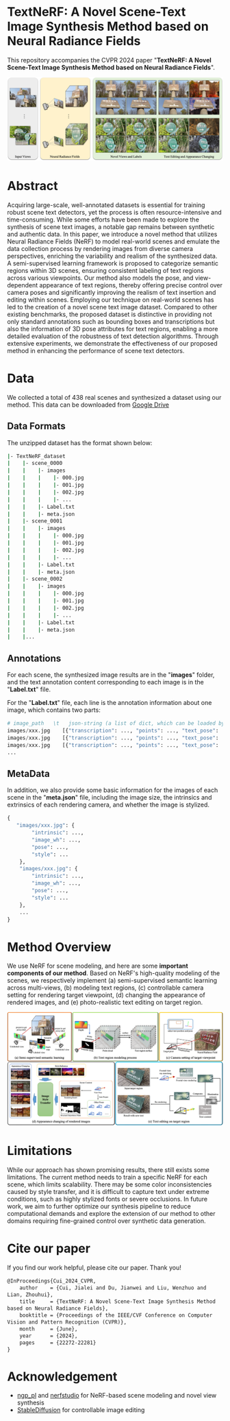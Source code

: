 # TextNeRF: A Novel Scene-Text Image Synthesis Method based on Neural Radiance Fields
 This repository accompanies the CVPR 2024 paper "__TextNeRF: A Novel Scene-Text Image Synthesis Method based on Neural Radiance Fields__".
 
![](figs/teaser.png)
# Abstract
Acquiring large-scale, well-annotated datasets is essential for training robust scene text detectors, yet the process is often resource-intensive and time-consuming. While some efforts have been made to explore the synthesis of scene text images, a notable gap remains between synthetic and authentic data. In this paper, we introduce a novel method that utilizes Neural Radiance Fields (NeRF) to model real-world scenes and emulate the data collection process by rendering images from diverse camera perspectives, enriching the variability and realism of the synthesized data. A semi-supervised learning framework is proposed to categorize semantic regions within 3D scenes, ensuring consistent labeling of text regions across various viewpoints. Our method also models the pose, and view-dependent appearance of text regions, thereby offering precise control over camera poses and significantly improving the realism of text insertion and editing within scenes. Employing our technique on real-world scenes has led to the creation of a novel scene text image dataset. Compared to other existing benchmarks, the proposed dataset is distinctive in providing not only standard annotations such as bounding boxes and transcriptions but also the information of 3D pose attributes for text regions, enabling a more detailed evaluation of the robustness of text detection algorithms. Through extensive experiments, we demonstrate the effectiveness of our proposed method in enhancing the performance of scene text detectors.

# Data
We collected a total of 438 real scenes and synthesized a dataset using our method. 
This data can be downloaded from [Google Drive](https://drive.google.com/drive/folders/1mp60VcXW3cylIuZvRI4U1NBzANFmCclO?usp=drive_link)

## Data Formats
The unzipped dataset has the format shown below:
```sh
|- TextNeRF_dataset
|    |- scene_0000
|    |    |- images
|    |    |    |- 000.jpg
|    |    |    |- 001.jpg
|    |    |    |- 002.jpg
|    |    |    |- ...
|    |    |- Label.txt
|    |    |- meta.json
|    |- scene_0001
|    |    |- images
|    |    |    |- 000.jpg
|    |    |    |- 001.jpg
|    |    |    |- 002.jpg
|    |    |    |- ...
|    |    |- Label.txt
|    |    |- meta.json
|    |- scene_0002
|    |    |- images
|    |    |    |- 000.jpg
|    |    |    |- 001.jpg
|    |    |    |- 002.jpg
|    |    |    |- ...
|    |    |- Label.txt
|    |    |- meta.json
|    |...
```

## Annotations
For each scene, the synthesized image results are in the "__images__" folder, and the text annotation content corresponding to each image is in the "__Label.txt__" file. 

For the "__Label.txt__" file, each line is the annotation information about one image, which contains two parts:

```py
# image_path   \t   json-string (a list of dict, which can be loaded by json.loads() function)
images/xxx.jpg    [{"transcription": ..., "points": ..., "text_pose": ...}, ...]
images/xxx.jpg    [{"transcription": ..., "points": ..., "text_pose": ...}, ...]
images/xxx.jpg    [{"transcription": ..., "points": ..., "text_pose": ...}, ...]
...
```

## MetaData
In addition, we also provide some basic information for the images of each scene in the "__meta.json__" file, including the image size, the intrinsics and extrinsics of each rendering camera, and whether the image is stylized.
```py
{
   "images/xxx.jpg": {
        "intrinsic": ...,
        "image_wh": ...,
        "pose": ...,
        "style": ...
    },
    "images/xxx.jpg": {
        "intrinsic": ...,
        "image_wh": ...,
        "pose": ...,
        "style": ...
    },
    ...
}
```

# Method Overview
We use NeRF for scene modeling, and here are some __important components of our method__. Based on NeRF's high-quality modeling of the scenes, we respectively implement (a) semi-supervised semantic learning across multi-views, (b) modeling text regions, (c) controllable camera setting for rendering target viewpoint, (d) changing the appearance of rendered images, and (e) photo-realistic text editing on target region.

![](figs/method.png)


# Limitations
While our approach has shown promising results, there still exists some limitations. 
The current method needs to train a specific NeRF for each scene, which limits scalability.
There may be some color inconsistencies caused by style transfer, and it is difficult to capture text under extreme conditions, such as highly stylized fonts or severe occlusions. 
In future work, we aim to further optimize our synthesis pipeline to reduce computational demands and explore the extension of our method to other domains requiring fine-grained control over synthetic data generation. 

# Cite our paper
If you find our work helpful, please cite our paper. Thank you!
```
@InProceedings{Cui_2024_CVPR,
    author    = {Cui, Jialei and Du, Jianwei and Liu, Wenzhuo and Lian, Zhouhui},
    title     = {TextNeRF: A Novel Scene-Text Image Synthesis Method based on Neural Radiance Fields},
    booktitle = {Proceedings of the IEEE/CVF Conference on Computer Vision and Pattern Recognition (CVPR)},
    month     = {June},
    year      = {2024},
    pages     = {22272-22281}
}
```

# Acknowledgement
- [ngp_pl](https://github.com/kwea123/ngp_pl) and [nerfstudio](https://github.com/nerfstudio-project/nerfstudio) for NeRF-based scene modeling and novel view synthesis
- [StableDiffusion](https://github.com/CompVis/stable-diffusion) for controllable image editing

